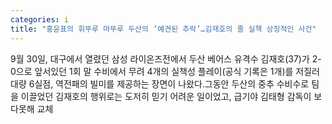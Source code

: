 ```yaml
---
categories: i
title: "홍윤표의 휘뚜루 마뚜루 두산의 ‘예견된 추락’…김재호의 줄 실책 상징적인 사건"
---
```

9월 30일, 대구에서 열렸던 삼성 라이온즈전에서 두산 베어스 유격수 김재호(37)가 2-0으로 앞서있던 1회 말 수비에서 무려 4개의 실책성 플레이(공식 기록은 1개)를 저질러 대량 6실점, 역전패의 빌미를 제공하는 장면이 나왔다.그동안 두산의 중추 수비수로 팀을 이끌었던 김재호의 행위로는 도저히 믿기 어려운 일이었고, 급기야 김태형 감독이 보다못해 교체